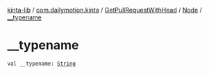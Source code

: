 [kinta-lib](../../../index.md) / [com.dailymotion.kinta](../../index.md) / [GetPullRequestWithHead](../index.md) / [Node](index.md) / [__typename](./__typename.md)

# __typename

`val __typename: `[`String`](https://kotlinlang.org/api/latest/jvm/stdlib/kotlin/-string/index.html)